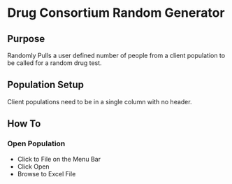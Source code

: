 # Drug Consortium Random Generator
## Purpose
Randomly Pulls a user defined number of people from a client population to be called for a random drug test.

## Population Setup
Client populations need to be in a single column with no header.

## How To
### Open Population
- Click to File on the Menu Bar
- Click Open
- Browse to Excel File